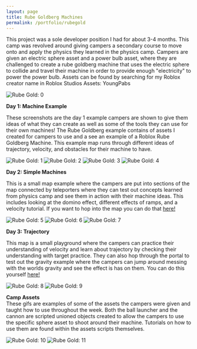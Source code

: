 ```yaml
---
layout: page
title: Rube Goldberg Machines
permalink: /portfolio/rubegold
---
```


This project was a sole developer position I had for about 3-4 months. This camp was revolved around giving campers a secondary course to move onto and apply the physics they learned in the physics camp. Campers are given an electric sphere asset and a power bulb asset, where they are challenged to create a rube goldberg machine that uses the electric sphere to collide and travel their machine in order to provide enough "electricity" to power the power bulb. Assets can be found by searching for my Roblox creator name in Roblox Studios Assets: YoungPabs

![Rube Gold: 0]({{site.baseurl}}/assets/images/portfolio/electric_assets.png)

**Day 1: Machine Example** <br />

These screenshots are the day 1 example campers are shown to give them ideas of what they can create as well as some of the tools they can use for their own machines! The Rube Goldberg example contains of assets I created for campers to use and a see an example of a Roblox Rube Goldberg Machine. This example map runs through different ideas of trajectory, velocity, and obstacles for their machine to have. 

![Rube Gold: 1]({{site.baseurl}}/assets/images/portfolio/RubeGoldberg_Example_1.png)
![Rube Gold: 2]({{site.baseurl}}/assets/images/portfolio/RubeGoldberg_Example_2.png)
![Rube Gold: 3]({{site.baseurl}}/assets/images/portfolio/RubeGoldberg_Example_3.png)
![Rube Gold: 4]({{site.baseurl}}/assets/images/portfolio/RubeGoldberg_Example_4.png)

**Day 2: Simple Machines** <br />

This is a small map example where the campers are put into sections of the map connected by teleporters where they can test out concepts learned from physics camp and see them in action with their machine ideas. This includes looking at the domino effect, different effects of ramps, and a velocity tutorial. If you want to hop into the map you can do that [here!](https://www.roblox.com/games/8323493229/Simple-Machines)

![Rube Gold: 5]({{site.baseurl}}/assets/images/portfolio/Simple_Machines_1.png)
![Rube Gold: 6]({{site.baseurl}}/assets/images/portfolio/Simple_Machines_2.png)
![Rube Gold: 7]({{site.baseurl}}/assets/images/portfolio/Velocity_Example.png)

**Day 3: Trajectory** <br />

This map is a small playground where the campers can practice their understanding of velocity and learn about trajectory by checking their understanding with target practice. They can also hop through the portal to test out the gravity example where the campers can jump around messing with the worlds gravity and see the effect is has on them. You can do this yourself [here!](https://www.roblox.com/games/8323577588/Trajectory-and-Gravity)

![Rube Gold: 8]({{site.baseurl}}/assets/images/portfolio/Trajectory_Example.png)
![Rube Gold: 9]({{site.baseurl}}/assets/images/portfolio/Gravity.png)

**Camp Assets** <br />
These gifs are examples of some of the assets the campers were given and taught how to use throughout the week. Both the ball launcher and the cannon are scripted unioned objects created to allow the campers to use the specific sphere asset to shoot around their machine. Tutorials on how to use them are found within the assets scripts themselves. 

![Rube Gold: 10]({{site.baseurl}}/assets/images/portfolio/BLaunch.gif)
![Rube Gold: 11]({{site.baseurl}}/assets/images/portfolio/Cannon_Asset.gif)
